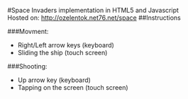 #Space Invaders implementation in HTML5 and Javascript <br />
Hosted on:
<a href="http://ozelentok.net76.net">http://ozelentok.net76.net/space</a>
##Instructions

###Movment:
* Right/Left arrow keys (keyboard)
* Sliding the ship (touch screen)

###Shooting:
* Up arrow key (keyboard)
* Tapping on the screen (touch screen)
